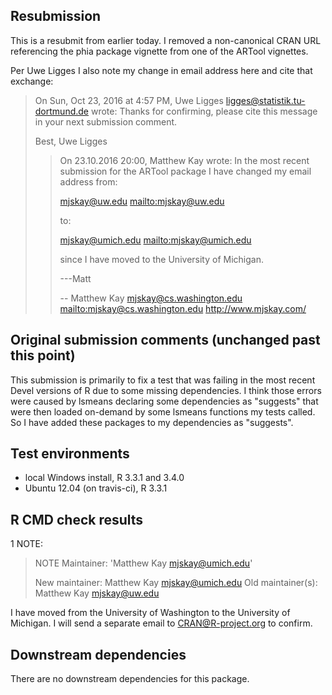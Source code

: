 ## Resubmission

This is a resubmit from earlier today. I removed a non-canonical CRAN URL 
referencing the phia package vignette from one of the ARTool vignettes.

Per Uwe Ligges I also note my change in email address here and
cite that exchange:

> On Sun, Oct 23, 2016 at 4:57 PM, Uwe Ligges <ligges@statistik.tu-dortmund.de> wrote:
> Thanks for confirming, please cite this message in your next submission comment.
> 
> Best,
> Uwe Ligges
> 
> 
> > On 23.10.2016 20:00, Matthew Kay wrote:
> > In the most recent submission for the ARTool package I have changed my
> > email address from:
> > 
> > mjskay@uw.edu <mailto:mjskay@uw.edu>
> > 
> > to:
> > 
> > mjskay@umich.edu <mailto:mjskay@umich.edu>
> > 
> > since I have moved to the University of Michigan.
> > 
> > ---Matt
> > 
> > --
> > Matthew Kay
> > mjskay@cs.washington.edu <mailto:mjskay@cs.washington.edu>
> > http://www.mjskay.com/


## Original submission comments (unchanged past this point)

This submission is primarily to fix a test that was failing in the
most recent Devel versions of R due to some missing dependencies.
I think those errors were caused by lsmeans declaring some
dependencies as "suggests" that were then loaded on-demand 
by some lsmeans functions my tests called. So I have added these
packages to my dependencies as "suggests". 

## Test environments
* local Windows install, R 3.3.1 and 3.4.0
* Ubuntu 12.04 (on travis-ci), R 3.3.1

## R CMD check results
1 NOTE:

> NOTE
> Maintainer: 'Matthew Kay <mjskay@umich.edu>'
> 
> New maintainer:
>   Matthew Kay <mjskay@umich.edu>
> Old maintainer(s):
>   Matthew Kay <mjskay@uw.edu>

I have moved from the University of Washington to the University
of Michigan. I will send a separate email to CRAN@R-project.org
to confirm.

## Downstream dependencies
There are no downstream dependencies for this package.
